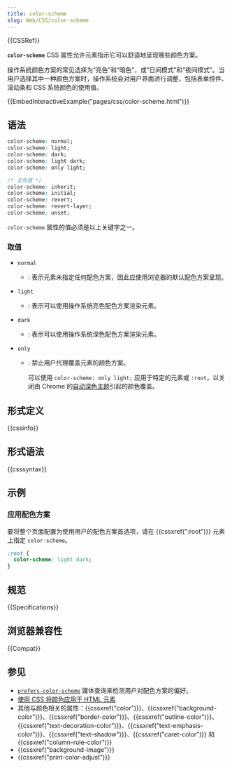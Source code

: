 ```yaml
---
title: color-scheme
slug: Web/CSS/color-scheme
---
```


{{CSSRef}}

**`color-scheme`** CSS 属性允许元素指示它可以舒适地呈现哪些颜色方案。

操作系统颜色方案的常见选择为“亮色”和“暗色”，或“日间模式”和“夜间模式”。当用户选择其中一种颜色方案时，操作系统会对用户界面进行调整，包括表单控件、滚动条和 CSS 系统颜色的使用值。

{{EmbedInteractiveExample("pages/css/color-scheme.html")}}

## 语法

```css
color-scheme: normal;
color-scheme: light;
color-scheme: dark;
color-scheme: light dark;
color-scheme: only light;

/* 全局值 */
color-scheme: inherit;
color-scheme: initial;
color-scheme: revert;
color-scheme: revert-layer;
color-scheme: unset;
```

`color-scheme` 属性的值必须是以上关键字之一。

### 取值

- `normal`
  - : 表示元素未指定任何配色方案，因此应使用浏览器的默认配色方案呈现。
- `light`
  - : 表示可以使用操作系统亮色配色方案渲染元素。
- `dark`
  - : 表示可以使用操作系统深色配色方案渲染元素。
- `only`

  - : 禁止用户代理覆盖元素的颜色方案。

    可以使用 `color-scheme: only light;` 应用于特定的元素或 `:root`，以关闭由 Chrome 的[自动深色主题](https://developer.chrome.com/blog/auto-dark-theme/#per-element-opt-out)引起的颜色覆盖。

## 形式定义

{{cssinfo}}

## 形式语法

{{csssyntax}}

## 示例

### 应用配色方案

要将整个页面配置为使用用户的配色方案首选项，请在 {{cssxref(":root")}} 元素上指定 `color-scheme`。

```css
:root {
  color-scheme: light dark;
}
```

## 规范

{{Specifications}}

## 浏览器兼容性

{{Compat}}

## 参见

- [`prefers-color-scheme`](/zh-CN/docs/Web/CSS/@media/prefers-color-scheme) 媒体查询来检测用户对配色方案的偏好。
- [使用 CSS 将颜色应用于 HTML 元素](/zh-CN/docs/Web/CSS/CSS_colors/Applying_color)
- 其他与颜色相关的属性：{{cssxref("color")}}、{{cssxref("background-color")}}、{{cssxref("border-color")}}、{{cssxref("outline-color")}}、{{cssxref("text-decoration-color")}}、{{cssxref("text-emphasis-color")}}、{{cssxref("text-shadow")}}、{{cssxref("caret-color")}} 和 {{cssxref("column-rule-color")}}
- {{cssxref("background-image")}}
- {{cssxref("print-color-adjust")}}
